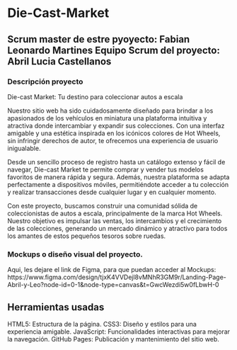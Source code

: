 # Die-Cast-Market


<h2>
Scrum master de estre pyoyecto: Fabian Leonardo Martines
Equipo Scrum del proyecto: Abril Lucia Castellanos
</h2>




<h3>Descripción proyecto </h3>

<p>
Die-cast Market: Tu destino para coleccionar autos a escala

Nuestro sitio web ha sido cuidadosamente diseñado para brindar a los apasionados de los vehículos en miniatura una plataforma intuitiva y atractiva donde intercambiar y expandir sus colecciones. Con una interfaz amigable y una estética inspirada en los icónicos colores de Hot Wheels, sin infringir derechos de autor, te ofrecemos una experiencia de usuario inigualable.

Desde un sencillo proceso de registro hasta un catálogo extenso y fácil de navegar, Die-cast Market te permite comprar y vender tus modelos favoritos de manera rápida y segura. Además, nuestra plataforma se adapta perfectamente a dispositivos móviles, permitiéndote acceder a tu colección y realizar transacciones desde cualquier lugar y en cualquier momento.

Con este proyecto, buscamos construir una comunidad sólida de coleccionistas de autos a escala, principalmente de la marca Hot Wheels. Nuestro objetivo es impulsar las ventas, los intercambios y el crecimiento de las colecciones, generando un mercado dinámico y atractivo para todos los amantes de estos pequeños tesoros sobre ruedas.
</p>






<h3>Mockups o diseño visual del proyecto.</h3> 

<p>
Aqui, les dejare el link de Figma, para que puedan acceder al Mockups: https://www.figma.com/design/tjxK4VVDejl8vMNhR3GM9r/Landing-Page-Abril-y-Leo?node-id=0-1&node-type=canvas&t=GwcWezdi5w0fLbwH-0 
</p>



<h2>Herramientas usadas</h2>

<p>
HTML5: Estructura de la página.
CSS3: Diseño y estilos para una experiencia amigable.
JavaScript: Funcionalidades interactivas para mejorar la navegación.
GitHub Pages: Publicación y mantenimiento del sitio web. </p>
